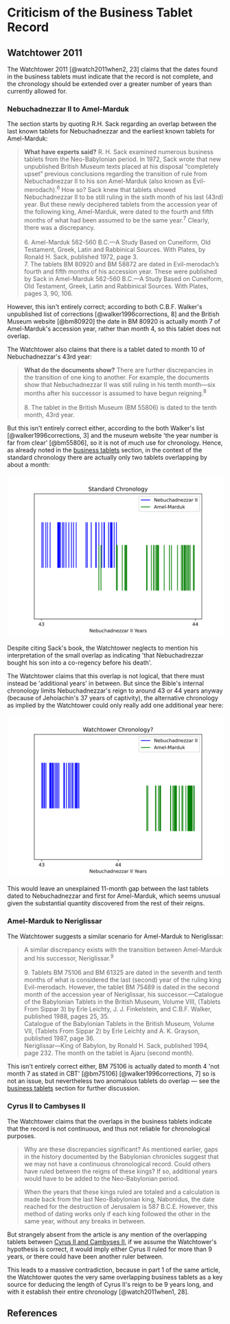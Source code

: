 # Criticism of the Business Tablet Record

## Watchtower 2011

The Watchtower 2011 [@watch2011when2, 23] claims that the dates found in the business tablets must indicate that the
record is not complete, and the chronology should be extended over a greater number of years than currently allowed for.

### Nebuchadnezzar II to Amel-Marduk

The section starts by quoting R.H. Sack regarding an overlap between the last known tablets for Nebuchadnezzar and the
earliest known tablets for Amel-Marduk:

> **What have experts said?** R. H. Sack examined numerous business tablets from the Neo-Babylonian period. In 1972,
> Sack wrote that new unpublished British Museum texts placed at his disposal “completely upset” previous conclusions
> regarding the transition of rule from Nebuchadnezzar II to his son Amel-Marduk (also known as
> Evil-merodach).<sup>6</sup> How so? Sack knew that tablets showed Nebuchadnezzar II to be still ruling in the sixth
> month of his last (43rd) year. But these newly deciphered tablets from the accession year of the following king,
> Amel-Marduk, were dated to the fourth and fifth months of what had been assumed to be the same year.<sup>7</sup>
> Clearly, there was a discrepancy.<br><br> 6. Amel-Marduk 562-560 B.C.​—A Study Based on Cuneiform, Old Testament,
> Greek, Latin and Rabbinical Sources. With Plates, by Ronald H. Sack, published 1972, page 3.<br> 7. The tablets BM
> 80920 and BM 58872 are dated in Evil-merodach’s fourth and fifth months of his accession year. These were published by
> Sack in Amel-Marduk 562-560 B.C.​—A Study Based on Cuneiform, Old Testament, Greek, Latin and Rabbinical Sources. With
> Plates, pages 3, 90, 106.

However, this isn't entirely correct; according to both C.B.F. Walker's unpublished list of corrections
[@walker1996corrections, 8] and the British Museum website [@bm80920] the date in BM 80920 is actually month 7 of
Amel-Marduk's accession year, rather than month 4, so this tablet does not overlap.

The Watchtower also claims that there is a tablet dated to month 10 of Nebuchadnezzar's 43rd year:

> **What do the documents show?** There are further discrepancies in the transition of one king to another. For example,
> the documents show that Nebuchadnezzar II was still ruling in his tenth month​—six months after his successor is
> assumed to have begun reigning.<sup>8</sup><br><br> 8. The tablet in the British Museum (BM 55806) is dated to the
> tenth month, 43rd year.

But this isn't entirely correct either, according to the both Walker's list [@walker1996corrections, 3] and the museum
website 'the year number is far from clear' [@bm55806], so it is not of much use for chronology. Hence, as already noted
in the [business tablets](../../standard/business/business.md#amel-marduk) section, in the context of the standard
chronology there are actually only two tablets overlapping by about a month:

![](../../graphics/transitions/nebuchadnezzar_amel_marduk.svg)

Despite citing Sack's book, the Watchtower neglects to mention his interpretation of the small overlap as indicating
'that Nebuchadrezzar bought his son into a co-regency before his death'.

<!-- TODO: Quote R.H. Sack -->

The Watchtower claims that this overlap is not logical, that there must instead be 'additional years' in between. But
since the Bible's internal chronology limits Nebuchadnezzar's reign to around 43 or 44 years anyway (because of
Jehoiachin's 37 years of captivity), the alternative chronology as implied by the Watchtower could only really add one
additional year here:

![](../../graphics/transitions/nebuchadnezzar_amel_marduk2.svg)

This would leave an unexplained 11-month gap between the last tablets dated to Nebuchadnezzar and first for Amel-Marduk,
which seems unusual given the substantial quantity discovered from the rest of their reigns.

### Amel-Marduk to Neriglissar

The Watchtower suggests a similar scenario for Amel-Marduk to Neriglissar:

> A similar discrepancy exists with the transition between Amel-Marduk and his successor,
> Neriglissar.<sup>9</sup><br><br> 9. Tablets BM 75106 and BM 61325 are dated in the seventh and tenth months of what is
> considered the last (second) year of the ruling king Evil-merodach. However, the tablet BM 75489 is dated in the
> second month of the accession year of Neriglissar, his successor.​—Catalogue of the Babylonian Tablets in the British
> Museum, Volume VIII, (Tablets From Sippar 3) by Erle Leichty, J. J. Finkelstein, and C.B.F. Walker, published 1988,
> pages 25, 35.<br> Catalogue of the Babylonian Tablets in the British Museum, Volume VII, (Tablets From Sippar 2) by
> Erle Leichty and A. K. Grayson, published 1987, page 36.<br> Neriglissar​—King of Babylon, by Ronald H. Sack,
> published 1994, page 232. The month on the tablet is Ajaru (second month).<br>

This isn't entirely correct either, BM 75106 is actually dated to month 4 'not month 7 as stated in CBT' [@bm75106]
[@walker1996corrections, 7] so is not an issue, but nevertheless two anomalous tablets do overlap — see the
[business tablets](../../standard/business/business.md#neriglissar) section for further discussion.

### Cyrus II to Cambyses II

The Watchtower claims that the overlaps in the business tablets indicate that the record is not continuous, and thus not
reliable for chronological purposes.

> Why are these discrepancies significant? As mentioned earlier, gaps in the history documented by the Babylonian
> chronicles suggest that we may not have a continuous chronological record. Could others have ruled between the reigns
> of these kings? If so, additional years would have to be added to the Neo-Babylonian period.

> When the years that these kings ruled are totaled and a calculation is made back from the last Neo-Babylonian king,
> Nabonidus, the date reached for the destruction of Jerusalem is 587 B.C.E. However, this method of dating works only
> if each king followed the other in the same year, without any breaks in between.

But strangely absent from the article is any mention of the overlapping tablets between
[Cyrus II and Cambyses II](../../standard/business/business.md#cambyses-ii), if we assume the Watchtower's hypothesis is
correct, it would imply either Cyrus II ruled for more than 9 years, or there could have been another ruler between.

This leads to a massive contradiction, because in part 1 of the same article, the Watchtower quotes the very same
overlapping business tablets as a key source for deducing the length of Cyrus II's reign to be 9 years long, and with it
establish their entire chronology [@watch2011when1, 28].

## References
